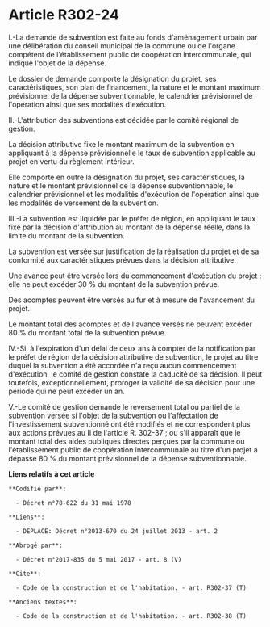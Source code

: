 # Article R302-24

I.-La demande de subvention est faite au fonds d'aménagement urbain par une délibération du conseil municipal de la commune
ou de l'organe compétent de l'établissement public de coopération intercommunale, qui indique l'objet de la dépense. 

Le dossier de demande comporte la désignation du projet, ses caractéristiques, son plan de financement, la nature et le
montant maximum prévisionnel de la dépense subventionnable, le calendrier prévisionnel de l'opération ainsi que ses modalités
d'exécution. 

II.-L'attribution des subventions est décidée par le comité régional de gestion. 

La décision attributive fixe le montant maximum de la subvention en appliquant à la dépense prévisionnelle le taux de
subvention applicable au projet en vertu du règlement intérieur. 

Elle comporte en outre la désignation du projet, ses caractéristiques, la nature et le montant prévisionnel de la dépense
subventionnable, le calendrier prévisionnel et les modalités d'exécution de l'opération ainsi que les modalités de versement
de la subvention. 

III.-La subvention est liquidée par le préfet de région, en appliquant le taux fixé par la décision d'attribution au montant
de la dépense réelle, dans la limite du montant de la subvention. 

La subvention est versée sur justification de la réalisation du projet et de sa conformité aux caractéristiques prévues dans
la décision attributive. 

Une avance peut être versée lors du commencement d'exécution du projet : elle ne peut excéder 30 % du montant de la
subvention prévue. 

Des acomptes peuvent être versés au fur et à mesure de l'avancement du projet. 

Le montant total des acomptes et de l'avance versés ne peuvent excéder 80 % du montant total de la subvention prévue. 

IV.-Si, à l'expiration d'un délai de deux ans à compter de la notification par le préfet de région de la décision attributive
de subvention, le projet au titre duquel la subvention a été accordée n'a reçu aucun commencement d'exécution, le comité de
gestion constate la caducité de sa décision. Il peut toutefois, exceptionnellement, proroger la validité de sa décision pour
une période qui ne peut excéder un an. 

V.-Le comité de gestion demande le reversement total ou partiel de la subvention versée si l'objet de la subvention ou
l'affectation de l'investissement subventionné ont été modifiés et ne correspondent plus aux actions prévues au II de
l'article R. 302-37 ; ou s'il apparaît que le montant total des aides publiques directes perçues par la commune ou
l'établissement public de coopération intercommunale au titre d'un projet a dépassé 80 % du montant prévisionnel de la
dépense subventionnable.

**Liens relatifs à cet article**

	**Codifié par**:

	  - Décret n°78-622 du 31 mai 1978

	**Liens**:

	  - DEPLACE: Décret n°2013-670 du 24 juillet 2013 - art. 2

	**Abrogé par**:

	  - Décret n°2017-835 du 5 mai 2017 - art. 8 (V)

	**Cite**:

	  - Code de la construction et de l'habitation. - art. R302-37 (T)

	**Anciens textes**:

	  - Code de la construction et de l'habitation. - art. R302-38 (T)
